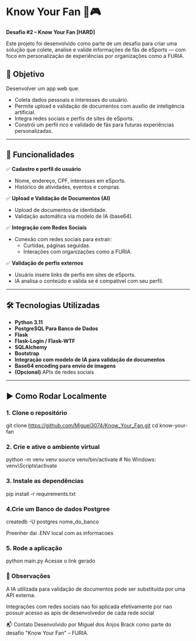 # Know Your Fan 🦁🎮

**Desafio #2 – Know Your Fan [HARD]**

Este projeto foi desenvolvido como parte de um desafio para criar uma solução que colete, analise e valide informações de fãs de eSports — com foco em personalização de experiências por organizações como a FURIA.

## 🚀 Objetivo

Desenvolver um app web que:

- Coleta dados pessoais e interesses do usuário.
- Permite upload e validação de documentos com auxílio de inteligência artificial.
- Integra redes sociais e perfis de sites de eSports.
- Constrói um perfil rico e validado de fãs para futuras experiências personalizadas.

---

## 🧠 Funcionalidades

✅ **Cadastro e perfil do usuário**

- Nome, endereço, CPF, interesses em eSports.
- Histórico de atividades, eventos e compras.

✅ **Upload e Validação de Documentos (AI)**

- Upload de documentos de identidade.
- Validação automática via modelo de IA (base64).

✅ **Integração com Redes Sociais**

- Conexão com redes sociais para extrair:
  - Curtidas, páginas seguidas.
  - Interações com organizações como a FURIA.

✅ **Validação de perfis externos**

- Usuário insere links de perfis em sites de eSports.
- IA analisa o conteúdo e valida se é compatível com seu perfil.

---

## 🛠️ Tecnologias Utilizadas

- **Python 3.11**
- **PostgreSQL Para Banco de Dados**
- **Flask**
- **Flask-Login / Flask-WTF**
- **SQLAlchemy**
- **Bootstrap**
- **Integração com modelo de IA para validação de documentos**
- **Base64 encoding para envio de imagens**
- **(Opcional)** APIs de redes sociais

---

## ▶️ Como Rodar Localmente

### 1. Clone o repositório

git clone https://github.com/Miguel3074/Know_Your_Fan.git
cd know-your-fan

### 2. Crie e ative o ambiente virtual

python -m venv venv
source venv/bin/activate  # No Windows: venv\Scripts\activate



### 3. Instale as dependências

pip install -r requirements.txt

### 4.Crie um Banco de dados Postgree

createdb -U postgres nome_do_banco

Preenher dai .ENV local com as informacoes

### 5. Rode a aplicação

python main.py
Acesse o link gerado

### 📌 Observações

A IA utilizada para validação de documentos pode ser substituída por uma API externa.

Integrações com redes sociais nao foi aplicada efetivamente por nao possuir acesso as apis de desenvolvedor de cada rede social

📬 Contato
Desenvolvido por Miguel dos Anjos Brack como parte do desafio "Know Your Fan" – FURIA.





